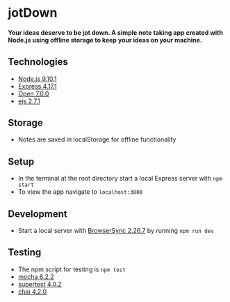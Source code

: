 # jotDown

#### Your ideas deserve to be jot down. A simple note taking app created with Node.js using offline storage to keep your ideas on your machine.

## Technologies

- [Node.js 9.10.1](https://nodejs.org/en/)
- [Express 4.17.1](https://expressjs.com/)
- [Open 7.0.0](https://www.npmjs.com/package/open)
- [ejs 2.7.1](https://www.npmjs.com/package/ejs)

## Storage

- Notes are saved in localStorage for offline functionality

## Setup

- In the terminal at the root directory start a local Express server with `npm start`
- To view the app navigate to `localhost:3000`

## Development

- Start a local server with [BrowserSync 2.26.7](https://www.browsersync.io/) by running `npm run dev`

## Testing

- The npm script for testing is `npm test`
- [mocha 6.2.2](https://mochajs.org/)
- [supertest 4.0.2](https://www.npmjs.com/package/supertest)
- [chai 4.2.0](https://www.npmjs.com/package/chai)
